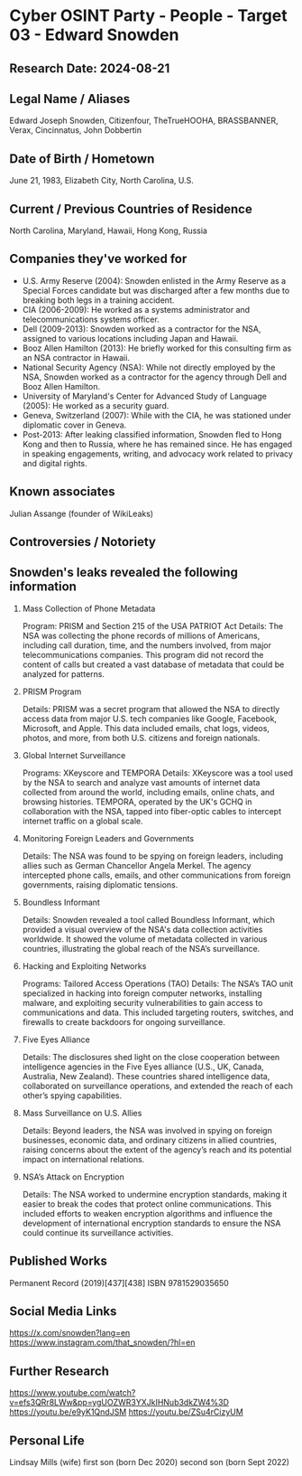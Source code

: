 # Cyber OSINT Party - People - Target 03 - Edward Snowden
## Research Date: 2024-08-21
## Legal Name / Aliases
Edward Joseph Snowden, Citizenfour, TheTrueHOOHA, BRASSBANNER, Verax, Cincinnatus, John Dobbertin
## Date of Birth / Hometown
June 21, 1983, Elizabeth City, North Carolina, U.S.
## Current / Previous Countries of Residence
North Carolina, Maryland, Hawaii, Hong Kong, Russia
## Companies they've worked for
- U.S. Army Reserve (2004): Snowden enlisted in the Army Reserve as a Special Forces candidate but was discharged after a few months due to breaking both legs in a training accident.
- CIA (2006-2009): He worked as a systems administrator and telecommunications systems officer.
- Dell (2009-2013): Snowden worked as a contractor for the NSA, assigned to various locations including Japan and Hawaii.
- Booz Allen Hamilton (2013): He briefly worked for this consulting firm as an NSA contractor in Hawaii.
- National Security Agency (NSA): While not directly employed by the NSA, Snowden worked as a contractor for the agency through Dell and Booz Allen Hamilton.
- University of Maryland's Center for Advanced Study of Language (2005): He worked as a security guard.
- Geneva, Switzerland (2007): While with the CIA, he was stationed under diplomatic cover in Geneva.
- Post-2013: After leaking classified information, Snowden fled to Hong Kong and then to Russia, where he has remained since. He has engaged in speaking engagements, writing, and advocacy work related to privacy and digital rights.
## Known associates
Julian Assange (founder of WikiLeaks)
## Controversies / Notoriety
## Snowden's leaks revealed the following information

1. Mass Collection of Phone Metadata

    Program: PRISM and Section 215 of the USA PATRIOT Act
    Details: The NSA was collecting the phone records of millions of Americans, including call duration, time, and the numbers involved, from major telecommunications companies. This program did not record the content of calls but created a vast database of metadata that could be analyzed for patterns.

2. PRISM Program

    Details: PRISM was a secret program that allowed the NSA to directly access data from major U.S. tech companies like Google, Facebook, Microsoft, and Apple. This data included emails, chat logs, videos, photos, and more, from both U.S. citizens and foreign nationals.

3. Global Internet Surveillance

    Programs: XKeyscore and TEMPORA
    Details: XKeyscore was a tool used by the NSA to search and analyze vast amounts of internet data collected from around the world, including emails, online chats, and browsing histories. TEMPORA, operated by the UK's GCHQ in collaboration with the NSA, tapped into fiber-optic cables to intercept internet traffic on a global scale.

4. Monitoring Foreign Leaders and Governments

    Details: The NSA was found to be spying on foreign leaders, including allies such as German Chancellor Angela Merkel. The agency intercepted phone calls, emails, and other communications from foreign governments, raising diplomatic tensions.

5. Boundless Informant

    Details: Snowden revealed a tool called Boundless Informant, which provided a visual overview of the NSA's data collection activities worldwide. It showed the volume of metadata collected in various countries, illustrating the global reach of the NSA’s surveillance.

6. Hacking and Exploiting Networks

    Programs: Tailored Access Operations (TAO)
    Details: The NSA’s TAO unit specialized in hacking into foreign computer networks, installing malware, and exploiting security vulnerabilities to gain access to communications and data. This included targeting routers, switches, and firewalls to create backdoors for ongoing surveillance.

7. Five Eyes Alliance

    Details: The disclosures shed light on the close cooperation between intelligence agencies in the Five Eyes alliance (U.S., UK, Canada, Australia, New Zealand). These countries shared intelligence data, collaborated on surveillance operations, and extended the reach of each other’s spying capabilities.

8. Mass Surveillance on U.S. Allies

    Details: Beyond leaders, the NSA was involved in spying on foreign businesses, economic data, and ordinary citizens in allied countries, raising concerns about the extent of the agency’s reach and its potential impact on international relations.

9. NSA’s Attack on Encryption

    Details: The NSA worked to undermine encryption standards, making it easier to break the codes that protect online communications. This included efforts to weaken encryption algorithms and influence the development of international encryption standards to ensure the NSA could continue its surveillance activities.
## Published Works
Permanent Record (2019)[437][438] ISBN 9781529035650

## Social Media Links
https://x.com/snowden?lang=en
https://www.instagram.com/that_snowden/?hl=en

## Further Research
https://www.youtube.com/watch?v=efs3QRr8LWw&pp=ygUOZWR3YXJkIHNub3dkZW4%3D
https://youtu.be/e9yK1QndJSM
https://youtu.be/ZSu4rCizyUM

## Personal Life
Lindsay Mills (wife)
first son (born Dec 2020)
second son (born Sept 2022)
